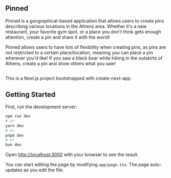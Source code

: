 ## Pinned

Pinned is a geographical-based application that allows users to create pins describing various locations in the Athens area. Whether it's a new restaurant, your favorite gym spot, or a place you don't think gets enough attention, create a pin and share it with the world!

Pinned allows users to have lots of flexibility when creating pins, as pins are not restricted to a certain place/location, meaning you can place a pin wherever you'd like! If you saw a black bear while hiking in the outskirts of Athens, create a pin and show others what you saw!

##

This is a Next.js project bootstrapped with create-next-app.

## Getting Started

First, run the development server:

```bash
npm run dev
# or
yarn dev
# or
pnpm dev
# or
bun dev
```

Open [http://localhost:3000](http://localhost:3000) with your browser to see the result.

You can start editing the page by modifying `app/page.tsx`. The page auto-updates as you edit the file.
